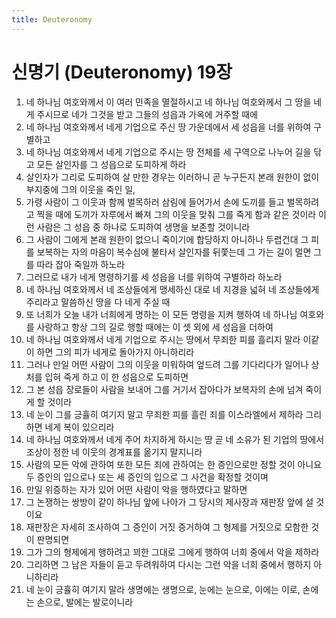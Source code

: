 ```yaml
---
title: Deuteronomy
---
```


# 신명기 (Deuteronomy) 19장
1. 네 하나님 여호와께서 이 여러 민족을 멸절하시고 네 하나님 여호와께서 그 땅을 네게 주시므로 네가 그것을 받고 그들의 성읍과 가옥에 거주할 때에
1. 네 하나님 여호와께서 네게 기업으로 주신 땅 가운데에서 세 성읍을 너를 위하여 구별하고
1. 네 하나님 여호와께서 네게 기업으로 주시는 땅 전체를 세 구역으로 나누어 길을 닦고 모든 살인자를 그 성읍으로 도피하게 하라
1. 살인자가 그리로 도피하여 살 만한 경우는 이러하니 곧 누구든지 본래 원한이 없이 부지중에 그의 이웃을 죽인 일,
1. 가령 사람이 그 이웃과 함께 벌목하러 삼림에 들어가서 손에 도끼를 들고 벌목하려고 찍을 때에 도끼가 자루에서 빠져 그의 이웃을 맞춰 그를 죽게 함과 같은 것이라 이런 사람은 그 성읍 중 하나로 도피하여 생명을 보존할 것이니라
1. 그 사람이 그에게 본래 원한이 없으니 죽이기에 합당하지 아니하나 두렵건대 그 피를 보복하는 자의 마음이 복수심에 불타서 살인자를 뒤쫓는데 그 가는 길이 멀면 그를 따라 잡아 죽일까 하노라
1. 그러므로 내가 네게 명령하기를 세 성읍을 너를 위하여 구별하라 하노라
1. 네 하나님 여호와께서 네 조상들에게 맹세하신 대로 네 지경을 넓혀 네 조상들에게 주리라고 말씀하신 땅을 다 네게 주실 때
1. 또 너희가 오늘 내가 너희에게 명하는 이 모든 명령을 지켜 행하여 네 하나님 여호와를 사랑하고 항상 그의 길로 행할 때에는 이 셋 외에 세 성읍을 더하여
1. 네 하나님 여호와께서 네게 기업으로 주시는 땅에서 무죄한 피를 흘리지 말라 이같이 하면 그의 피가 네게로 돌아가지 아니하리라
1. 그러나 만일 어떤 사람이 그의 이웃을 미워하여 엎드려 그를 기다리다가 일어나 상처를 입혀 죽게 하고 이 한 성읍으로 도피하면
1. 그 본 성읍 장로들이 사람을 보내어 그를 거기서 잡아다가 보복자의 손에 넘겨 죽이게 할 것이라
1. 네 눈이 그를 긍휼히 여기지 말고 무죄한 피를 흘린 죄를 이스라엘에서 제하라 그리하면 네게 복이 있으리라
1. 네 하나님 여호와께서 네게 주어 차지하게 하시는 땅 곧 네 소유가 된 기업의 땅에서 조상이 정한 네 이웃의 경계표를 옮기지 말지니라
1. 사람의 모든 악에 관하여 또한 모든 죄에 관하여는 한 증인으로만 정할 것이 아니요 두 증인의 입으로나 또는 세 증인의 입으로 그 사건을 확정할 것이며
1. 만일 위증하는 자가 있어 어떤 사람이 악을 행하였다고 말하면
1. 그 논쟁하는 쌍방이 같이 하나님 앞에 나아가 그 당시의 제사장과 재판장 앞에 설 것이요
1. 재판장은 자세히 조사하여 그 증인이 거짓 증거하여 그 형제를 거짓으로 모함한 것이 판명되면
1. 그가 그의 형제에게 행하려고 꾀한 그대로 그에게 행하여 너희 중에서 악을 제하라
1. 그리하면 그 남은 자들이 듣고 두려워하여 다시는 그런 악을 너희 중에서 행하지 아니하리라
1. 네 눈이 긍휼히 여기지 말라 생명에는 생명으로, 눈에는 눈으로, 이에는 이로, 손에는 손으로, 발에는 발로이니라